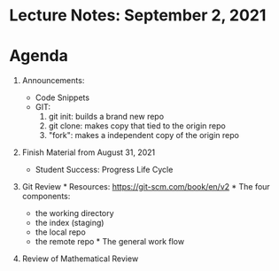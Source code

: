 # Lecture Notes: September 2, 2021

# Agenda
  1. Announcements:
     * Code Snippets
     * GIT:
       1. git init: builds a brand new repo
       2. git clone: makes copy that tied to the origin repo
       3. "fork":  makes a independent copy of the origin repo

  1. Finish Material from August 31, 2021
     * Student Success:  Progress Life Cycle

  1. Git Review
    * Resources: https://git-scm.com/book/en/v2
    * The four components:
       - the working directory
       - the index (staging)
       - the local repo
       - the remote repo
    * The general work flow


  1. Review of Mathematical Review